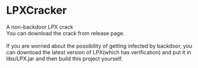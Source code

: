 # LPXCracker
A non-backdoor LPX crack<br/>
You can download the crack from release page.<br/><br/>
If you are worried about the possibility of getting infected by backdoor, you can download the latest version of LPX(which has verification) and put it in libs/LPX.jar and then build this project yourself.